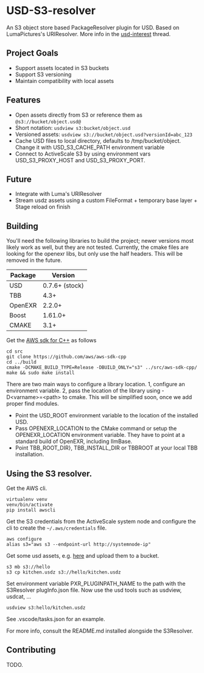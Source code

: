 # USD-S3-resolver
An S3 object store based PackageResolver plugin for USD. Based on LumaPictures's URIResolver.
More info in the [usd-interest](https://groups.google.com/forum/#!topic/usd-interest/JCGGHoz9e2Q) thread.

## Project Goals
* Support assets located in S3 buckets
* Support S3 versioning
* Maintain compatibility with local assets

## Features
* Open assets directly from S3 or reference them as `@s3://bucket/object.usd@`
* Short notation: `usdview s3:bucket/object.usd`
* Versioned assets: `usdview s3://bucket/object.usd?versionId=abc_123`
* Cache USD files to local directory, defaults to /tmp/bucket/object. Change it with USD_S3_CACHE_PATH environment variable
* Connect to ActiveScale S3 by using environment vars USD_S3_PROXY_HOST and USD_S3_PROXY_PORT.

## Future
* Integrate with Luma's URIResolver
* Stream usdz assets using a custom FileFormat + temporary base layer + Stage reload on finish

## Building

You'll need the following libraries to build the project; newer versions most likely work as well, but they are not tested. Currently, the cmake files are looking for the openexr libs, but only use the half headers. This will be removed in the future.

| Package           | Version        |
| ----------------- | -------------- |
| USD               | 0.7.6+ (stock) |
| TBB               | 4.3+           |
| OpenEXR           | 2.2.0+         |
| Boost             | 1.61.0+        |
| CMAKE             | 3.1+           |

Get the [AWS sdk for C++](https://github.com/aws/aws-sdk-cpp) as follows
```
cd src
git clone https://github.com/aws/aws-sdk-cpp
cd ../build
cmake -DCMAKE_BUILD_TYPE=Release -DBUILD_ONLY="s3" ../src/aws-sdk-cpp/
make && sudo make install
```

There are two main ways to configure a library location. 1, configure an environment variable. 2, pass the location of the library using -D\<varname\>=\<path\> to cmake. This will be simplified soon, once we add proper find modules.

* Point the USD\_ROOT environment variable to the location of the installed USD.
* Pass OPENEXR\_LOCATION to the CMake command or setup the OPENEXR\_LOCATION environment variable. They have to point at a standard build of OpenEXR, including IlmBase.
* Point TBB\_ROOT\_DIR}, TBB\_INSTALL\_DIR or TBBROOT at your local TBB installation.

## Using the S3 resolver.
Get the AWS cli.
```
virtualenv venv
venv/bin/activate
pip install awscli
```
Get the S3 credentials from the ActiveScale system node and configure the cli to create the `~/.aws/credentials` file.
```
aws configure
alias s3="aws s3 --endpoint-url http://systemnode-ip"
```
Get some usd assets, e.g. [here](http://graphics.pixar.com/usd/downloads.html) and upload them to a bucket.
```
s3 mb s3://hello
s3 cp kitchen.usdz s3://hello/kitchen.usdz
```
Set environment variable PXR_PLUGINPATH_NAME to the path with the S3Resolver plugInfo.json file.
Now use the usd tools such as usdview, usdcat, ...
```
usdview s3:hello/kitchen.usdz
```
See .vscode/tasks.json for an example.

For more info, consult the README.md installed alongside the S3Resolver.


## Contributing
TODO.